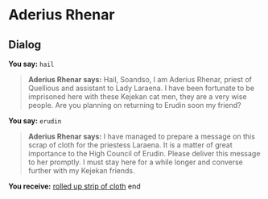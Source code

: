 # Aderius Rhenar
## Dialog

**You say:** `hail`



>**Aderius Rhenar says:** Hail, Soandso, I am Aderius Rhenar, priest of Quellious and assistant to Lady Laraena. I have been fortunate to be imprisoned here with these Kejekan cat men, they are a very wise people. Are you planning on returning to Erudin soon my friend?

**You say:** `erudin`



>**Aderius Rhenar says:** I have managed to prepare a message on this scrap of cloth for the priestess Laraena. It is a matter of great importance to the High Council of Erudin. Please deliver this message to her promptly. I must stay here for a while longer and converse further with my Kejekan friends.


**You receive:**  [rolled up strip of cloth](/item/2049)
end

